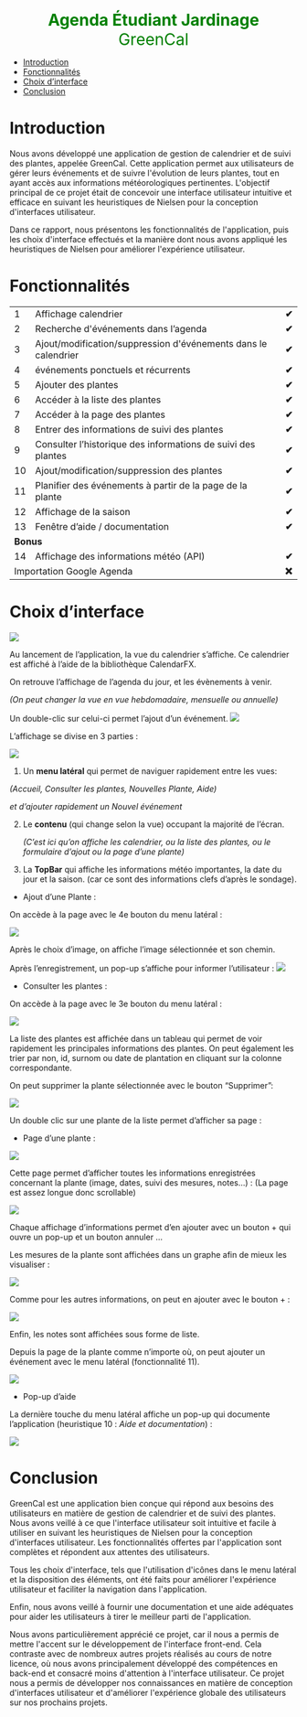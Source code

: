 

<div style="text-align:center; font-size: 2em; color: green;">
  <strong>Agenda Étudiant Jardinage</strong>
  <br>
  GreenCal
</div>


- [Introduction](#introduction)
- [Fonctionnalités](#fonctionnalités)
- [Choix d’interface](#choix-d'interface)
- [Conclusion](#conclusion)


# Introduction

Nous avons développé une application de gestion de calendrier et de suivi des plantes, appelée GreenCal. Cette application permet aux utilisateurs de gérer leurs événements et de suivre l'évolution de leurs plantes, tout en ayant accès aux informations météorologiques pertinentes. L'objectif principal de ce projet était de concevoir une interface utilisateur intuitive et efficace en suivant les heuristiques de Nielsen pour la conception d'interfaces utilisateur. 

Dans ce rapport, nous présentons les fonctionnalités de l'application, puis les choix d'interface effectués et la manière dont nous avons appliqué les heuristiques de Nielsen pour améliorer l'expérience utilisateur.


# Fonctionnalités


<table>
  <tr>
   <td>1
   </td>
   <td>Affichage calendrier
   </td>
   <td><strong>✔</strong>
   </td>
  </tr>
  <tr>
   <td>2
   </td>
   <td>Recherche d'événements dans l’agenda
   </td>
   <td><strong>✔</strong>
   </td>
  </tr>
  <tr>
   <td>3
   </td>
   <td>Ajout/modification/suppression d'événements dans le calendrier
   </td>
   <td><strong>✔</strong>
   </td>
  </tr>
  <tr>
   <td>4
   </td>
   <td>événements ponctuels et récurrents 
   </td>
   <td><strong>✔</strong>
   </td>
  </tr>
  <tr>
   <td>5
   </td>
   <td>Ajouter des plantes
   </td>
   <td><strong>✔</strong>
   </td>
  </tr>
  <tr>
   <td>6
   </td>
   <td>Accéder à la liste des plantes
   </td>
   <td><strong>✔</strong>
   </td>
  </tr>
  <tr>
   <td>7
   </td>
   <td>Accéder à la page des plantes
   </td>
   <td><strong>✔</strong>
   </td>
  </tr>
  <tr>
   <td>8
   </td>
   <td>Entrer des informations de suivi des plantes
   </td>
   <td><strong>✔</strong>
   </td>
  </tr>
  <tr>
   <td>9
   </td>
   <td>Consulter l’historique des informations de suivi des plantes
   </td>
   <td><strong>✔</strong>
   </td>
  </tr>
  <tr>
   <td>10
   </td>
   <td>Ajout/modification/suppression des plantes
   </td>
   <td><strong>✔</strong>
   </td>
  </tr>
  <tr>
   <td>11
   </td>
   <td>Planifier des événements à partir de la page de la plante
   </td>
   <td><strong>✔</strong>
   </td>
  </tr>
  <tr>
   <td>12
   </td>
   <td>Affichage de la saison
   </td>
   <td><strong>✔</strong>
   </td>
  </tr>
  <tr>
   <td>13
   </td>
   <td>Fenêtre d’aide / documentation
   </td>
   <td><strong>✔</strong>
   </td>
  </tr>
  <tr>
   <td colspan="3" ><strong>Bonus </strong>
   </td>
  </tr>
  <tr>
   <td>14
   </td>
   <td>Affichage des informations météo (API)
   </td>
   <td><strong>✔</strong>
   </td>
  </tr>
  <tr>
   <td colspan="2" >Importation Google Agenda
   </td>
   <td><strong>❌</strong>
   </td>
  </tr>
</table>



# Choix d’interface
![](https://i.imgur.com/qSC1chA.png)


Au lancement de l’application, la vue du calendrier s’affiche. Ce calendrier est affiché à l’aide de la bibliothèque CalendarFX.

On retrouve l’affichage de l’agenda du jour, et les évènements à venir.

_(On peut changer la vue en vue hebdomadaire, mensuelle ou annuelle)_

Un double-clic sur celui-ci permet l’ajout d’un événement.
![](https://i.imgur.com/WdK5Dsd.png)


L’affichage se divise en 3 parties : 

![](https://i.imgur.com/qzJmEbf.png)




1. Un **menu latéral** qui permet de naviguer rapidement entre les vues:

_(Accueil, Consulter les plantes, Nouvelles Plante, Aide)_

_et d’ajouter rapidement un Nouvel événement_




2. Le **contenu** (qui change selon la vue) occupant la majorité de l’écran.

    _(C’est ici qu’on affiche les calendrier, ou la liste des plantes, ou le formulaire d’ajout ou la page d’une plante)_

3. La **TopBar** qui affiche les informations météo importantes, la date du jour et la saison. (car ce sont des informations clefs d’après le sondage).
* Ajout d’une Plante : 

On accède à la page avec le 4e bouton du menu latéral : 

![](https://i.imgur.com/oRMdOM1.png)

Après le choix d’image, on affiche l’image sélectionnée et son chemin.

Après l’enregistrement, un pop-up s’affiche pour informer l’utilisateur : 
![](https://i.imgur.com/loiqV9j.png)


* Consulter les plantes : 

On accède à la page avec le 3e bouton du menu latéral : 

![](https://i.imgur.com/sheB37t.png)


La liste des plantes est affichée dans un tableau qui permet de voir rapidement les principales informations des plantes. On peut également les trier par non, id, surnom ou date de plantation en cliquant sur la colonne correspondante.

On peut supprimer la plante sélectionnée avec le bouton “Supprimer”:

![](https://i.imgur.com/nCP5Avj.png)


Un double clic sur une plante de la liste permet d’afficher sa page : 



* Page d’une plante : 

![](https://i.imgur.com/KyXtfI1.png)


Cette page permet d’afficher toutes les informations enregistrées concernant la plante (image, dates, suivi des mesures, notes…) : (La page est assez longue donc scrollable)

![](https://i.imgur.com/NYVkfbn.png)


Chaque affichage d’informations permet d’en ajouter avec un bouton + qui ouvre un pop-up et un bouton annuler …

Les mesures de la plante sont affichées dans un graphe afin de mieux les visualiser : 

![](https://i.imgur.com/quKjP8y.png)


Comme pour les autres informations, on peut en ajouter avec le bouton + : 

![](https://i.imgur.com/YRqZKYT.png)


Enfin, les notes sont affichées sous forme de liste.

Depuis la page de la plante comme n’importe où, on peut ajouter un événement avec le menu latéral (fonctionnalité 11).

![](https://i.imgur.com/TX0RCQF.png)


* Pop-up d’aide

La dernière touche du menu latéral affiche un pop-up qui documente l’application (heuristique 10 : _Aide et documentation_) : 

![](https://i.imgur.com/dat4GtQ.png)

# Conclusion

GreenCal est une application bien conçue qui répond aux besoins des utilisateurs en matière de gestion de calendrier et de suivi des plantes. Nous avons veillé à ce que l'interface utilisateur soit intuitive et facile à utiliser en suivant les heuristiques de Nielsen pour la conception d'interfaces utilisateur. Les fonctionnalités offertes par l'application sont complètes et répondent aux attentes des utilisateurs. 

Tous les choix d'interface, tels que l'utilisation d'icônes dans le menu latéral et la disposition des éléments, ont été faits pour améliorer l'expérience utilisateur et faciliter la navigation dans l'application.

Enfin, nous avons veillé à fournir une documentation et une aide adéquates pour aider les utilisateurs à tirer le meilleur parti de l'application.

Nous avons particulièrement apprécié ce projet, car il nous a permis de mettre l'accent sur le développement de l'interface front-end. Cela contraste avec de nombreux autres projets réalisés au cours de notre licence, où nous avons principalement développé des compétences en back-end et consacré moins d'attention à l'interface utilisateur. Ce projet nous a permis de développer nos connaissances en matière de conception d'interfaces utilisateur et d'améliorer l'expérience globale des utilisateurs sur nos prochains projets.
